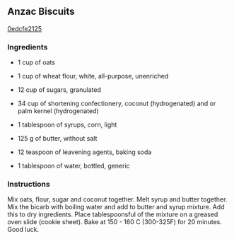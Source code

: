 ## Anzac Biscuits

[0edcfe2125](http://www.food.com/recipe/anzac-biscuits-168)

### Ingredients

 - 1 cup of oats

 - 1 cup of wheat flour, white, all-purpose, unenriched

 - 12 cup of sugars, granulated

 - 34 cup of shortening confectionery, coconut (hydrogenated) and or palm kernel (hydrogenated)

 - 1 tablespoon of syrups, corn, light

 - 125 g of butter, without salt

 - 12 teaspoon of leavening agents, baking soda

 - 1 tablespoon of water, bottled, generic

### Instructions

Mix oats, flour, sugar and coconut together. Melt syrup and butter together. Mix the bicarb with boiling water and add to butter and syrup mixture. Add this to dry ingredients. Place tablespoonsful of the mixture on a greased oven slide (cookie sheet). Bake at 150 - 160 C (300-325F) for 20 minutes. Good luck.